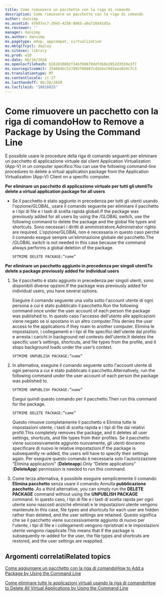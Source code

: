 ```yaml
---
title: Come rimuovere un pacchetto con la riga di comando
description: Come rimuovere un pacchetto con la riga di comando
author: dansimp
ms.assetid: 47697ec7-20e5-4258-8865-a0a710d41d5a
ms.reviewer: ''
manager: dansimp
ms.author: dansimp
ms.pagetype: mdop, appcompat, virtualization
ms.mktglfcycl: deploy
ms.sitesec: library
ms.prod: w10
ms.date: 06/16/2016
ms.openlocfilehash: b282830802f34bfb0670ddfdb8e2852d3559e3f7
ms.sourcegitcommit: 354664bc527d93f80687cd2eba70d1eea024c7c3
ms.translationtype: MT
ms.contentlocale: it-IT
ms.lasthandoff: 06/26/2020
ms.locfileid: "10816825"
---
```

# <span data-ttu-id="d8de8-103">Come rimuovere un pacchetto con la riga di comando</span><span class="sxs-lookup"><span data-stu-id="d8de8-103">How to Remove a Package by Using the Command Line</span></span>


<span data-ttu-id="d8de8-104">È possibile usare le procedure della riga di comando seguenti per eliminare un pacchetto di applicazione virtuale dal client Application Virtualization (App-V) in un computer specifico.</span><span class="sxs-lookup"><span data-stu-id="d8de8-104">You can use the following command-line procedures to delete a virtual application package from the Application Virtualization (App-V) Client on a specific computer.</span></span>

**<span data-ttu-id="d8de8-105">Per eliminare un pacchetto di applicazione virtuale per tutti gli utenti</span><span class="sxs-lookup"><span data-stu-id="d8de8-105">To delete a virtual application package for all users</span></span>**

-   <span data-ttu-id="d8de8-106">Se il pacchetto è stato aggiunto in precedenza per tutti gli utenti usando l'opzione/GLOBAL, usare il comando seguente per eliminare il pacchetto e i tipi di file e i tasti di scelta rapida globali.</span><span class="sxs-lookup"><span data-stu-id="d8de8-106">If the package was previously added for all users by using the /GLOBAL switch, use the following command to delete the package and the global file types and shortcuts.</span></span> <span data-ttu-id="d8de8-107">Sono necessari i diritti di amministratore.</span><span class="sxs-lookup"><span data-stu-id="d8de8-107">Administrator rights are required.</span></span> <span data-ttu-id="d8de8-108">L'opzione/GLOBAL non è necessaria in questo caso perché il comando esegue sempre un'eliminazione globale del pacchetto.</span><span class="sxs-lookup"><span data-stu-id="d8de8-108">The /GLOBAL switch is not needed in this case because the command always performs a global deletion of the package.</span></span>

    `SFTMIME DELETE PACKAGE:”name”`

**<span data-ttu-id="d8de8-109">Per eliminare un pacchetto aggiunto in precedenza per singoli utenti</span><span class="sxs-lookup"><span data-stu-id="d8de8-109">To delete a package previously added for individual users</span></span>**

1.  <span data-ttu-id="d8de8-110">Se il pacchetto è stato aggiunto in precedenza per singoli utenti, sono disponibili diverse opzioni.</span><span class="sxs-lookup"><span data-stu-id="d8de8-110">If the package was previously added for individual users, you have several options.</span></span>

    <span data-ttu-id="d8de8-111">Eseguire il comando seguente una volta sotto l'account utente di ogni persona a cui è stato pubblicato il pacchetto.</span><span class="sxs-lookup"><span data-stu-id="d8de8-111">Run the following command once under the user account of each person the package was published to.</span></span> <span data-ttu-id="d8de8-112">In questo caso l'accesso dell'utente alle applicazioni viene negato se si spostano in un altro computer.</span><span class="sxs-lookup"><span data-stu-id="d8de8-112">This denies the user access to the applications if they roam to another computer.</span></span> <span data-ttu-id="d8de8-113">Elimina le impostazioni, i collegamenti e i tipi di file specifici dell'utente dal profilo e arresta i carichi in background nel contesto dell'utente.</span><span class="sxs-lookup"><span data-stu-id="d8de8-113">It deletes the specific user’s settings, shortcuts, and file types from the profile, and it stops background loads under the user’s context.</span></span>

    `SFTMIME UNPUBLISH PACKAGE:”name”`

2.  <span data-ttu-id="d8de8-114">In alternativa, eseguire il comando seguente sotto l'account utente di ogni persona a cui è stato pubblicato il pacchetto.</span><span class="sxs-lookup"><span data-stu-id="d8de8-114">Alternatively, run the following command under the user account of each person the package was published to.</span></span>

    `SFTMIME UNPUBLISH PACKAGE:”name”`

    <span data-ttu-id="d8de8-115">Esegui quindi questo comando per il pacchetto.</span><span class="sxs-lookup"><span data-stu-id="d8de8-115">Then run this command for the package.</span></span>

    `SFTMIME DELETE PACKAGE:”name”`

    <span data-ttu-id="d8de8-116">Questo rimuove completamente il pacchetto e Elimina tutte le impostazioni utente, i tasti di scelta rapida e i tipi di file dai relativi profili.</span><span class="sxs-lookup"><span data-stu-id="d8de8-116">This completely removes the package, and it deletes all user settings, shortcuts, and file types from their profiles.</span></span> <span data-ttu-id="d8de8-117">Se il pacchetto viene successivamente aggiunto nuovamente, gli utenti dovranno specificare di nuovo le relative impostazioni.</span><span class="sxs-lookup"><span data-stu-id="d8de8-117">If the package is subsequently re-added, the users will have to specify their settings again.</span></span> <span data-ttu-id="d8de8-118">Per eseguire questo comando è necessaria solo l'autorizzazione "Elimina applicazioni" (**Deleteapp**).</span><span class="sxs-lookup"><span data-stu-id="d8de8-118">Only “Delete applications” (**DeleteApp**) permission is needed to run this command.</span></span>

3.  <span data-ttu-id="d8de8-119">Come terza alternativa, è possibile eseguire semplicemente il comando **Elimina pacchetto** senza usare il comando Annulla **pubblicazione pacchetto** .</span><span class="sxs-lookup"><span data-stu-id="d8de8-119">As a third alternative, you can simply run the **DELETE PACKAGE** command without using the **UNPUBLISH PACKAGE** command.</span></span> <span data-ttu-id="d8de8-120">In questo caso, i tipi di file e i tasti di scelta rapida per ogni utente sono nascosti anziché eliminati e le impostazioni utente vengono mantenute.</span><span class="sxs-lookup"><span data-stu-id="d8de8-120">In this case, file types and shortcuts for each user are hidden rather than deleted, and the user settings are retained.</span></span> <span data-ttu-id="d8de8-121">Questo significa che se il pacchetto viene successivamente aggiunto di nuovo per l'utente, i tipi di file e i collegamenti vengono ripristinati e le impostazioni utente vengono riapplicate.</span><span class="sxs-lookup"><span data-stu-id="d8de8-121">This means that if the package is subsequently re-added for the user, the file types and shortcuts are restored, and the user settings are reapplied.</span></span>

## <span data-ttu-id="d8de8-122">Argomenti correlati</span><span class="sxs-lookup"><span data-stu-id="d8de8-122">Related topics</span></span>


[<span data-ttu-id="d8de8-123">Come aggiungere un pacchetto con la riga di comando</span><span class="sxs-lookup"><span data-stu-id="d8de8-123">How to Add a Package by Using the Command Line</span></span>](how-to-add-a-package-by-using-the-command-line.md)

[<span data-ttu-id="d8de8-124">Come eliminare tutte le applicazioni virtuali usando la riga di comando</span><span class="sxs-lookup"><span data-stu-id="d8de8-124">How to Delete All Virtual Applications by Using the Command Line</span></span>](how-to-delete-all-virtual-applications-by-using-the-command-line.md)

 

 





